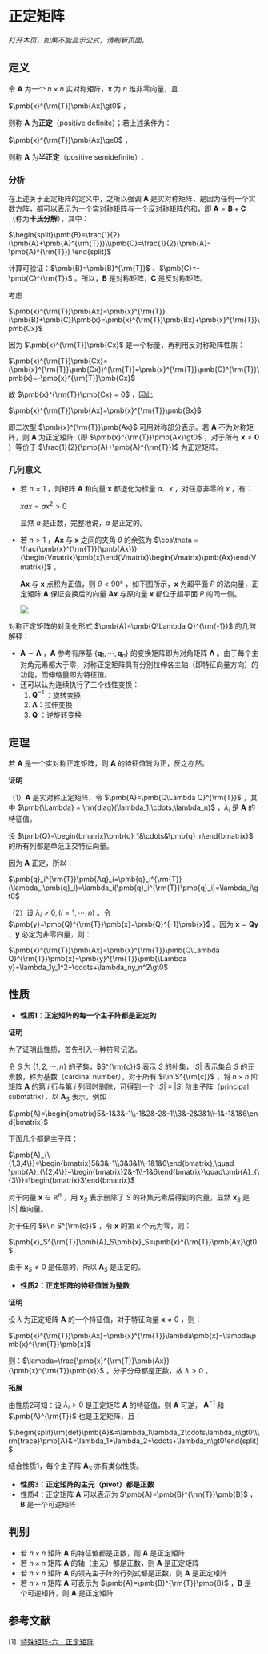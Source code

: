 # 正定矩阵

*打开本页，如果不能显示公式，请刷新页面。*

## 定义

令 $\pmb{A}$ 为一个 $n\times n$ 实对称矩阵，$\pmb{x}$ 为 $n$ 维非零向量，且：

$\pmb{x}^{\rm{T}}\pmb{Ax}\gt0$ ，

则称 $\pmb{A}$ 为**正定**（positive definite）；若上述条件为：

$\pmb{x}^{\rm{T}}\pmb{Ax}\ge0$ ，

则称 $\pmb{A}$ 为**半正定**（positive semidefinite）.

### 分析

在上述关于正定矩阵的定义中，之所以强调 $\pmb{A}$ 是实对称矩阵，是因为任何一个实数方阵，都可以表示为一个实对称矩阵与一个反对称矩阵的和，即 $\pmb{A}=\pmb{B}+\pmb{C}$ （称为**卡氏分解**），其中：

$\begin{split}\pmb{B}=\frac{1}{2}(\pmb{A}+\pmb{A}^{\rm{T}})\\\pmb{C}=\frac{1}{2}(\pmb{A}-\pmb{A}^{\rm{T}}) \end{split}$

计算可验证：$\pmb{B}=\pmb{B}^{\rm{T}}$ 、$\pmb{C}=-\pmb{C}^{\rm{T}}$ 。所以，$\pmb{B}$ 是对称矩阵，$\pmb{C}$ 是反对称矩阵。

考虑：

$\pmb{x}^{\rm{T}}\pmb{Ax}=\pmb{x}^{\rm{T}}(\pmb{B}+\pmb{C})\pmb{x}=\pmb{x}^{\rm{T}}\pmb{Bx}+\pmb{x}^{\rm{T}}\pmb{Cx}$

因为 $\pmb{x}^{\rm{T}}\pmb{Cx}$ 是一个标量，再利用反对称矩阵性质：

$\pmb{x}^{\rm{T}}\pmb{Cx}=(\pmb{x}^{\rm{T}}\pmb{Cx})^{\rm{T}}=\pmb{x}^{\rm{T}}\pmb{C}^{\rm{T}}\pmb{x}=-\pmb{x}^{\rm{T}}\pmb{Cx}$

故 $\pmb{x}^{\rm{T}}\pmb{Cx} = 0$ ，因此

$\pmb{x}^{\rm{T}}\pmb{Ax}=\pmb{x}^{\rm{T}}\pmb{Bx}$

即二次型 $\pmb{x}^{\rm{T}}\pmb{Ax}$ 可用对称部分表示。若 $\pmb{A}$ 不为对称矩阵，则 $\pmb{A}$ 为正定矩阵（即 $\pmb{x}^{\rm{T}}\pmb{Ax}\gt0$ ，对于所有 $\pmb{x}\ne\pmb0$ ）等价于 $\frac{1}{2}(\pmb{A}+\pmb{A}^{\rm{T}})$ 为正定矩阵。

### 几何意义

- 若 $n=1$ ，则矩阵 $\pmb{A}$ 和向量 $\pmb{x}$ 都退化为标量 $a、x$ ，对任意非零的 $x$ ，有：

  $xax=ax^2\gt0$

  显然 $a$ 是正数，完整地说，$a$ 是正定的。

- 若 $n\gt1$ ，$\pmb{Ax}$ 与 $\pmb{x}$ 之间的夹角 $\theta$ 的余弦为 $\cos\theta = \frac{\pmb{x}^{\rm{T}}(\pmb{Ax})}{\begin{Vmatrix}\pmb{x}\end{Vmatrix}\begin{Vmatrix}\pmb{Ax}\end{Vmatrix}}$ 。

  $\pmb{Ax}$ 与 $\pmb{x}$ 点积为正值，则 $\theta \lt 90°$ ，如下图所示，$\pmb{x}$ 为超平面 $P$ 的法向量，正定矩阵 $\pmb{A}$ 保证变换后的向量 $\pmb{Ax}$ 与原向量 $\pmb{x}$ 都位于超平面 $P$ 的同一侧。

  ![](https://gitee.com/qiwsir/images/raw/master/2021-6-3/1622701701968-pd.png)

对称正定矩阵的对角化形式 $\pmb{A}=\pmb{Q\Lambda Q}^{\rm{-1}}$ 的几何解释：

- $\pmb{A}\sim\pmb{\Lambda}$ ，$\pmb{A}$ 参考有序基 $\{\pmb{q}_1,\cdots,\pmb{q}_n\}$ 的变换矩阵即为对角矩阵 $\pmb{\Lambda}$ 。由于每个主对角元素都大于零，对称正定矩阵具有分别拉伸各主轴（即特征向量方向）的功能，而伸缩量即为特征值。
- 还可以认为连续执行了三个线性变换：
  1. $\pmb{Q}^{-1}$ ：旋转变换
  2. $\pmb{\Lambda}$：拉伸变换
  3. $\pmb{Q}$ ：逆旋转变换

## 定理

若 $\pmb{A}$ 是一个实对称正定矩阵，则 $\pmb{A}$ 的特征值皆为正，反之亦然。

**证明**

（1）$\pmb{A}$ 是实对称正定矩阵，令 $\pmb{A}=\pmb{Q\Lambda Q}^{\rm{T}}$ ，其中 $\pmb{\Lambda} = \rm{diag}(\lambda_1,\cdots,\lambda_n)$ ，$\lambda_i$ 是 $\pmb{A}$ 的特征值。

设 $\pmb{Q}=\begin{bmatrix}\pmb{q}_1&\cdots&\pmb{q}_n\end{bmatrix}$ 的所有列都是单范正交特征向量。

因为 $\pmb{A}$ 正定，所以：

$\pmb{q}_i^{\rm{T}}\pmb{Aq}_i=\pmb{q}_i^{\rm{T}}(\lambda_i\pmb{q}_i)=\lambda_i(\pmb{q}_i^{\rm{T}}\pmb{q}_i)=\lambda_i\gt0$

（2）设 $\lambda_i\gt0,(i=1,\cdots,n)$ 。令 $\pmb{y}=\pmb{Q}^{\rm{T}}\pmb{x}=\pmb{Q}^{-1}\pmb{x}$ 。因为 $\pmb{x} = \pmb{Qy}$ ，$\pmb{y}$ 必定为非零向量，则：

$\pmb{x}^{\rm{T}}\pmb{Ax}=\pmb{x}^{\rm{T}}\pmb{Q\Lambda Q}^{\rm{T}}\pmb{x}=\pmb{y}^{\rm{T}}\pmb{\Lambda y}=\lambda_1y_1^2+\cdots+\lambda_ny_n^2\gt0$

## 性质

- **性质1：正定矩阵的每一个主子阵都是正定的**

**证明**

为了证明此性质，首先引入一种符号记法。

令 $S$ 为 $\{1,2,\cdots,n \}$ 的子集，$S^{\rm{c}}$ 表示 $S$ 的补集，$|S|$ 表示集合 $S$ 的元素数，称为基数（cardinal number）。对于所有 $i\in S^{\rm{c}}$ ，将 $n\times n$ 阶矩阵 $\pmb{A}$ 的第 $i$ 行与第 $i$ 列同时删除，可得到一个 $|S|\times |S|$ 阶主子阵（principal submatrix），以 $\pmb{A}_S$ 表示。例如：

$\pmb{A}=\begin{bmatrix}5&-1&3&-1\\-1&2&-2&-1\\3&-2&3&1\\-1&-1&1&6\end{bmatrix}$

下面几个都是主子阵：

$\pmb{A}_{\{1,3,4\}}=\begin{bmatrix}5&3&-1\\3&3&1\\-1&1&6\end{bmatrix},\quad \pmb{A}_{\{2,4\}}=\begin{bmatrix}2&-1\\-1&6\end{bmatrix}\quad\pmb{A}_{\{3\}}=\begin{bmatrix}3\end{bmatrix}$

对于向量 $\pmb{x}\in\mathbb{R}^n$ ，用 $\pmb{x}_{S}$ 表示删除了 $S$ 的补集元素后得到的向量，显然 $\pmb{x}_S$ 是 $|S|$ 维向量。

对于任何 $k\in S^{\rm{c}}$ ，令 $\pmb{x}$ 的第 $k$ 个元为零，则：

$\pmb{x}_S^{\rm{T}}\pmb{A}_S\pmb{x}_S=\pmb{x}^{\rm{T}}\pmb{Ax}\gt0$

由于 $\pmb{x}_S\ne0$ 是任意的，所以 $\pmb{A}_S$ 是正定的。

- **性质2：正定矩阵的特征值皆为整数**

**证明**

设 $\lambda$ 为正定矩阵 $\pmb{A}$ 的一个特征值，对于特征向量 $\pmb{x}\ne0$ ，则：

$\pmb{x}^{\rm{T}}\pmb{Ax}=\pmb{x}^{\rm{T}}\lambda\pmb{x}=\lambda\pmb{x}^{\rm{T}}\pmb{x}$

则：$\lambda=\frac{\pmb{x}^{\rm{T}}\pmb{Ax}}{\pmb{x}^{\rm{T}}\pmb{x}}$ ，分子分母都是正数，故 $\lambda\gt0$ 。

**拓展**

由性质2可知：设 $\lambda_i\gt0$  是正定矩阵 $\pmb{A}$ 的特征值，则 $\pmb{A}$ 可逆， $\pmb{A}^{-1}$ 和 $\pmb{A}^{\rm{T}}$ 也是正定矩阵，且：

$\begin{split}\rm{det}\pmb{A}&=\lambda_1\lambda_2\cdots\lambda_n\gt0\\\rm{trace}\pmb{A}&=\lambda_1+\lambda_2+\cdots+\lambda_n\gt0\end{split}$

结合性质1，每个主子阵 $\pmb{A}_S$ 亦有类似性质。

- **性质3：正定矩阵的主元（pivot）都是正数**
- 性质4：正定矩阵 $\pmb{A}$ 可以表示为 $\pmb{A}=\pmb{B}^{\rm{T}}\pmb{B}$ ，$\pmb{B}$ 是一个可逆矩阵



## 判别

- 若 $n\times n$ 矩阵 $\pmb{A}$ 的特征值都是正数，则 $\pmb{A}$ 是正定矩阵
- 若 $n\times n$ 矩阵 $\pmb{A}$ 的轴（主元）都是正数，则 $\pmb{A}$ 是正定矩阵 
- 若 $n\times n$ 矩阵 $\pmb{A}$ 的领先主子阵的行列式都是正数，则 $\pmb{A}$ 是正定矩阵
- 若 $n\times n$ 矩阵 $\pmb{A}$ 可表示为 $\pmb{A}=\pmb{B}^{\rm{T}}\pmb{B}$ ，$\pmb{B}$ 是一个可逆矩阵，则 $\pmb{A}$ 是正定矩阵

## 参考文献

[1]. [特殊矩阵-六：正定矩阵](https://ccjou.wordpress.com/2009/10/01/%e7%89%b9%e6%ae%8a%e7%9f%a9%e9%99%a3-%e5%85%ad%ef%bc%9a%e6%ad%a3%e5%ae%9a%e7%9f%a9%e9%99%a3/)